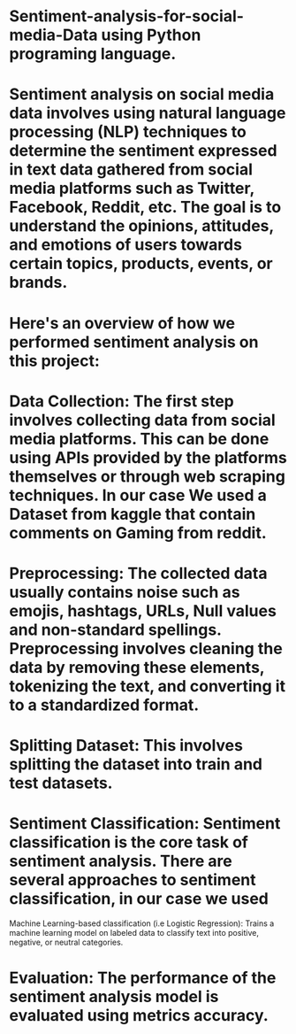 # Sentiment-analysis-for-social-media-Data using Python programing language.
# Sentiment analysis on social media data involves using natural language processing (NLP) techniques to determine the sentiment expressed in text data gathered from social media platforms such as Twitter, Facebook, Reddit, etc. The goal is to understand the opinions, attitudes, and emotions of users towards certain topics, products, events, or brands.

# Here's an overview of how we performed sentiment analysis on this project:

# Data Collection: The first step involves collecting data from social media platforms. This can be done using APIs provided by the platforms themselves or through web scraping techniques. In our case We used a Dataset from kaggle that contain comments on Gaming from reddit.

# Preprocessing: The collected data usually contains noise such as emojis, hashtags, URLs, Null values and non-standard spellings. Preprocessing involves cleaning the data by removing these elements, tokenizing the text, and converting it to a standardized format.

# Splitting Dataset: This involves splitting the dataset into train and test datasets.

# Sentiment Classification: Sentiment classification is the core task of sentiment analysis. There are several approaches to sentiment classification, in our case we used 
Machine Learning-based classification (i.e Logistic Regression): Trains a machine learning model  on labeled data to classify text into positive, negative, or neutral categories.

# Evaluation: The performance of the sentiment analysis model is evaluated using metrics accuracy.
